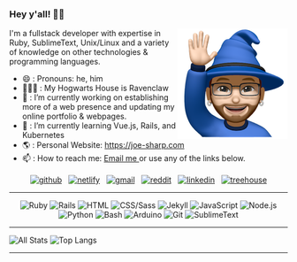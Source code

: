 ### Hey y'all! 👋🏼<p><img align="right" src="https://github.com/joe-sharp/joe-sharp/blob/main/joe-wave.png" alt=""/></p>
I'm a fullstack developer with expertise in Ruby, SublimeText, Unix/Linux and a variety of knowledge on other technologies & programming languages.
- 😄 : Pronouns: he, him
- 🧙🏼‍♂️ : My Hogwarts House is Ravenclaw
- 🔭 : I’m currently working on establishing more of a web presence and updating my online portfolio & webpages.
- 🌱 : I’m currently learning Vue.js, Rails, and Kubernetes
- 🌎 : Personal Website: https://joe-sharp.com
- 📫 : How to reach me: <a href="mailto:joesharp13@gmail.com?subject=Contact%20Joe%20Sharp&amp;body=Dear Joe Sharp,%0D%0A%0D%0A%0D%0A"> Email me </a> or use any of the links below.

<p align="center">
<a href="https://github.com/joe-sharp" target="blank"><img align="center" src="https://cdn.jsdelivr.net/npm/simple-icons@3.0.1/icons/github.svg" alt="github" height="30" width="30" /></a>
  &nbsp;
<a href="https://joe-sharp.com" target="blank"><img align="center" src="https://cdn.jsdelivr.net/npm/simple-icons@3.0.1/icons/netlify.svg" alt="netlify" height="30" width="30" /></a>
  &nbsp;
<a href="mailto:joesharp13@gmail.com?subject=Contact%20Joe%20Sharp&amp;body=Dear Joe Sharp,%0D%0A%0D%0A%0D%0A" target="blank"><img align="center" src="https://cdn.jsdelivr.net/npm/simple-icons@3.0.1/icons/gmail.svg" alt="gmail" height="30" width="30" /></a>
  &nbsp;
<a href="https://www.reddit.com/u/joe-sharp/" target="blank"><img align="center" src="https://cdn.jsdelivr.net/npm/simple-icons@3.0.1/icons/reddit.svg" alt="reddit" height="30" width="30" /></a>
  &nbsp;
<a href="https://www.linkedin.com/in/joesharp13/" target="blank"><img align="center" src="https://cdn.jsdelivr.net/npm/simple-icons@3.0.1/icons/linkedin.svg" alt="linkedin" height="30" width="30" /></a>
  &nbsp;
<a href="https://teamtreehouse.com/joesharp" target="blank"><img align="center" src="https://cdn.jsdelivr.net/npm/simple-icons@3.0.1/icons/treehouse.svg" alt="treehouse" height="30" width="30" /></a>
</p>

<hr/>

<p align="center">
  <img alt="Ruby" src="https://img.shields.io/badge/Ruby-red?logo=ruby&logoColor=white&style=flat" />
  <img alt="Rails" src="https://img.shields.io/badge/Rails-orange?logo=ruby-on-rails&logoColor=white&style=flat" />
  <img alt="HTML" src="https://img.shields.io/badge/HTML-yellow?logo=html5&logoColor=white&style=flat" />
  <img alt="CSS/Sass" src="https://img.shields.io/badge/CSS&#47;Sass-green?logo=css3&logoColor=white&style=flat" />
  <img alt="Jekyll" src="https://img.shields.io/badge/Jekyll-blue?logo=jekyll&logoColor=white&style=flat" />
  <img alt="JavaScript" src="https://img.shields.io/badge/JavaScript-blueviolet?logo=javascript&logoColor=white&style=flat" />
  <img alt="Node.js" src="https://img.shields.io/badge/Node.js-violet?logo=node.js&logoColor=white&style=flat" />
  <img alt="Python" src="https://img.shields.io/badge/Python-inactive?logo=python&logoColor=white&style=flat" />
  <img alt="Bash" src="https://img.shields.io/badge/Bash-red?logo=gnu-bash&logoColor=white&style=flat" />
  <img alt="Arduino" src="https://img.shields.io/badge/Arduino-orange?logo=arduino&logoColor=white&style=flat" />
  <img alt="Git" src="https://img.shields.io/badge/Git-yellow?logo=git&logoColor=white&style=flat" />
  <img alt="SublimeText" src="https://img.shields.io/badge/SublimeText-green?logo=sublime-text&logoColor=white&style=flat" />
</p>

<hr/>

![All Stats](https://github-readme-stats.vercel.app/api?username=joe-sharp&show_icons=true&include_all_commits=true&count_private=true&theme=dark&icon_color=007bff&title_color=007bff&custom_title=GitHub%20Stats)
![Top Langs](https://github-readme-stats.vercel.app/api/top-langs/?username=joe-sharp&layout=compact&theme=dark&title_color=007bff)

<hr/>

<!--
**joe-sharp/joe-sharp** is a ✨ _special_ ✨ repository because its `README.md` (this file) appears on your GitHub profile.

Here are some ideas to get you started:

- 🔭 I’m currently working on ...
- 🌱 I’m currently learning ...
- 👯 I’m looking to collaborate on ...
- 🤔 I’m looking for help with ...
- 💬 Ask me about ...
- 📫 How to reach me: ...
- 😄 Pronouns: ...
- ⚡ Fun fact: ...
-->
